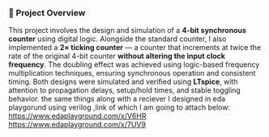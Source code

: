 ### 📖 Project Overview

This project involves the design and simulation of a **4-bit synchronous counter** using digital logic. 
Alongside the standard counter, I also implemented a **2× ticking counter** — a counter that increments at twice the rate of the original 4-bit counter **without altering the input clock frequency**. 
The doubling effect was achieved using logic-based frequency multiplication techniques, ensuring synchronous operation and consistent timing. Both designs were simulated and verified using **LTspice**, with attention to propagation delays, setup/hold times, and stable toggling behavior.
the same things along with a reciever I designed in eda playgorund using verilog ,link of which I am going to attach below:
https://www.edaplayground.com/x/V6HR
https://www.edaplayground.com/x/7UV9
